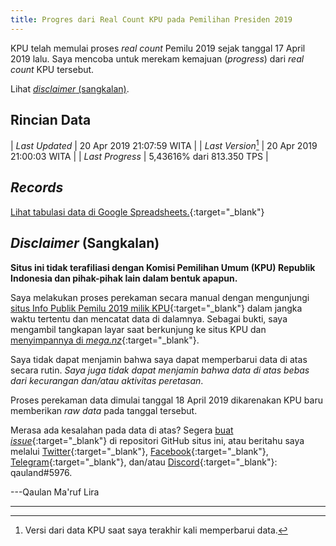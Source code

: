 ```yaml
---
title: Progres dari Real Count KPU pada Pemilihan Presiden 2019
---
```


KPU telah memulai proses *real count* Pemilu 2019 sejak tanggal
17 April 2019 lalu. Saya mencoba untuk merekam kemajuan (*progress*)
dari *real count* KPU tersebut.

Lihat [*disclaimer* (sangkalan)](#disclaimer-sangkalan).

Rincian Data
---

| *Last Updated*     | 20 Apr 2019 21:07:59 WITA  |
| *Last Version*[^1] | 20 Apr 2019 21:00:03 WITA  |
| *Last Progress*    | 5,43616% dari 813.350 TPS  |

<p id="countdown"></p>

<script src="http://cdnjs.cloudflare.com/ajax/libs/moment.js/2.13.0/moment.min.js"></script>
<script>
const now = moment();
let endcount = moment("23 May 2019", "DD MMM YYYY");
let diff = endcount.diff(now, 'day');
let counter = document.getElementById('countdown');
counter.innerHTML = 'Penghitungan suara diperkirakan berakhir dalam ' + diff + ' hari.';
</script>

<!--
| 					 | **Provinsi Sulawesi Selatan** |
|--------------------|-------------------------------|
| *Last Visit*  	 | 20 Apr 2019 17:54:05 WITA	 |
| *Last Version*	 | 20 Apr 2019 17:45:02 WITA	 |
| *Last Progress*    | 5,90021% dari 26.355 TPS      |
-->

[^1]: Versi dari data KPU saat saya terakhir kali memperbarui data.

*Records*
---

[Lihat tabulasi data di Google Spreadsheets.](https://docs.google.com/spreadsheets/d/1_FrbBFEcgaX2rU-BDzjBi-qhuVjWN3oLcfv1lrSBtks/edit?usp=sharing){:target="_blank"}

<script src="http://cdnjs.cloudflare.com/ajax/libs/moment.js/2.13.0/moment.min.js"></script>
<script src="http://cdnjs.cloudflare.com/ajax/libs/jquery/2.1.3/jquery.min.js"></script>
<script src="https://cdnjs.cloudflare.com/ajax/libs/Chart.js/2.8.0/Chart.bundle.js"></script>
<canvas id="canvas" width="100%" height="85%"></canvas>
<script> //Code adapted from https://embed.plnkr.co/JOI1fpgWIS0lvTeLUxUp/
	
    var timeFormat = 'YYMMDD HHmm ss';
    
	Chart.defaults.global.defaultFontFamily = 'Source Sans Pro';
	
	function divideVotes(vote) {
		var dvote = vote / 1000000;
		return dvote.toLocaleString("id-ID");
	}
	
    var config = {
        type:    'line',
        data:    {
            datasets: [
                {
                    label: "Jokowi-Amin",
                    data: [
                    { x: "190418 1000 00", y: NaN },
                    { x: "190418 1030 03", y: 130952 },
                    { x: "190418 1045 03", y: 141898 },
                    { x: "190418 1230 03", y: 214553 },
                    { x: "190418 1300 03", y: 260891 },
                    { x: "190418 1345 03", y: 296910 },
                    { x: "190418 1430 03", y: 336692 },
                    { x: "190418 1515 03", y: 403079 },
                    { x: "190418 1615 03", y: 482172 },
                    { x: "190418 1700 03", y: 535366 },
                    { x: "190418 1745 03", y: 610654 },
                    { x: "190418 2015 03", y: 723660 },
                    { x: "190418 2145 02", y: 741400 },
                    { x: "190418 2215 03", y: 766633 },
                    { x: "190419 0015 03", y: 945947 },
                    { x: "190419 0500 03", y: 1131661 },
                    { x: "190419 0645 03", y: 1136153 },
                    { x: "190419 0845 02", y: 1158171 },
                    { x: "190419 1100 03", y: 1182353 },
                    { x: "190419 1330 03", y: 1460232 },
                    { x: "190419 1430 03", y: 1652105 },
                    { x: "190419 1630 03", y: 2017709 },
                    { x: "190419 1745 03", y: 2062784 },
                    { x: "190419 1915 02", y: 2308495 },
                    { x: "190419 2015 03", y: 2527064 },
                    { x: "190419 2145 02", y: 2728037 },
                    { x: "190419 2315 02", y: 3201594 },
                    { x: "190420 0015 03", y: 3493887 },
                    { x: "190420 0400 03", y: 3843519 },
                    { x: "190420 0600 03", y: 3855607 },
                    { x: "190420 0700 03", y: 3870392 },
                    { x: "190420 0830 03", y: 3943595 },
                    { x: "190420 1000 02", y: 3966642 },
                    { x: "190420 1245 03", y: 3974811 },
                    { x: "190420 1415 03", y: 3974985 },
                    { x: "190420 1545 03", y: 3974985 },
                    { x: "190420 1745 02", y: 4074791 },
                    { x: "190420 1845 03", y: 4292323 },
                    { x: "190420 2100 03", y: 4654040 }
                    ],
                    fill: false,
                    backgroundColor: 'rgba(253,106,2,0.5)',
                    borderColor: 'orange',
                    pointBackgroundColor: 'orange'
                },
                {
                    label: "Prabowo-Sandi",
                    data: [
                    { x: "190418 1000 00", y: NaN },
                    { x: "190418 1030 03", y: 93168 },
                    { x: "190418 1045 03", y: 98766 },
                    { x: "190418 1230 03", y: 146216 },
                    { x: "190418 1300 03", y: 173138 },
                    { x: "190418 1345 03", y: 202217 },
                    { x: "190418 1430 03", y: 230570 },
                    { x: "190418 1515 03", y: 278317 },
                    { x: "190418 1615 03", y: 344762 },
                    { x: "190418 1700 03", y: 389656 },
                    { x: "190418 1745 03", y: 447461 },
                    { x: "190418 2015 03", y: 534148 },
                    { x: "190418 2145 02", y: 548095 },
                    { x: "190418 2215 03", y: 570742 },
                    { x: "190419 0015 03", y: 722875 },
                    { x: "190419 0500 03", y: 873200 },
                    { x: "190419 0645 03", y: 878541 },
                    { x: "190419 0845 02", y: 897441 },
                    { x: "190419 1100 03", y: 916583 },
                    { x: "190419 1330 03", y: 1157239 },
                    { x: "190419 1430 03", y: 1323415 },
                    { x: "190419 1630 03", y: 1639061 },
                    { x: "190419 1745 03", y: 1678115 },
                    { x: "190419 1915 02", y: 1894876 },
                    { x: "190419 2015 03", y: 2065691 },
                    { x: "190419 2145 02", y: 2242280 },
                    { x: "190419 2315 02", y: 2650827 },
                    { x: "190420 0015 03", y: 2887964 },
                    { x: "190420 0400 03", y: 3186560 },
                    { x: "190420 0600 03", y: 3195689 },
                    { x: "190420 0700 03", y: 3203292 },
                    { x: "190420 0830 03", y: 3237714 },
                    { x: "190420 1000 02", y: 3260762 },
                    { x: "190420 1245 03", y: 3267011 },
                    { x: "190420 1415 03", y: 3267585 },
                    { x: "190420 1545 03", y: 3267585 },
                    { x: "190420 1745 02", y: 3351052 },
                    { x: "190420 1845 03", y: 3526024 },
                    { x: "190420 2100 03", y: 3819116 }
                    ],
                    fill:  false,
                    backgroundColor: 'rgba(135,206,235,0.5)',
                    borderColor: 'skyblue',
                    pointBackgroundColor: 'skyblue'
                }
            ]
        },
        options: {
            responsive: true,
            title:      {
                display: true,
                text:    ['Hasil Perekaman Data Real Count KPU 2019', 'Tingkat Nasional'],
                fontSize: 18
            },
            scales:     {
                xAxes: [{
                    type:       "time",
                    time:       {
                        unit: 'hour',
                        displayFormats: {
                        	hour: 'DD MMM HH:mm',
                        	day: 'DD MMM YYYY'
                        },
                        unitStepSize: 8,
                        format: timeFormat,
                        tooltipFormat: 'DD MMM YYYY HH:mm:ss'
                    },
                    scaleLabel: {
                        display:     true,
                        labelString: 'Tanggal/Versi'
                    }
                }],
                yAxes: [{
                    scaleLabel: {
                        display:     true,
                        labelString: 'Perolehan Suara'
                    },
                    ticks: {
                    	userCallback: function(value) {
                    			if (value == 0) {
                    				return divideVotes(value);
                    			}
                    		return divideVotes(value) + ' jt';
                    	}
                    }
                }]
            },
           tooltips: {  //Code taken from https://github.com/chartjs/Chart.js/issues/411#issuecomment-289196968
                enabled: true,

                callbacks: {
                    label: function (tooltipItems, data) {
                        return data.datasets[tooltipItems.datasetIndex].label + ': ' + tooltipItems.yLabel.toLocaleString("id-ID") + ' suara';
                    }
                }
            },
            elements: {
            	line: {
                	tension: 0 // disables bezier curves
            	}
        	},
        	legend: {
        		labels: {
        			fontSize: 14
        		}
        	}
        }
    };
//
//    window.onload = function () {
//        var ctx       = document.getElementById("canvas").getContext("2d");
//        window.myLine = new Chart(ctx, config);
//    };
</script>

<!--<canvas id="canvasSulsel" width="100%" height="85%"></canvas>-->
<script> //Code adapted from https://embed.plnkr.co/JOI1fpgWIS0lvTeLUxUp/
	
    var timeFormat = 'YYMMDD HHmm ss';
    
	Chart.defaults.global.defaultFontFamily = 'Source Sans Pro';
	
	function divideVotesSulsel(votess) {
		var dvotess = votess / 1000;
		return (dvotess);
	}
	
    var config2 = {
        type:    'line',
        data:    {
            datasets: [
                {
                    label: "Jokowi-Amin",
                    data: [
                    { x: "190418 1000 00", y: NaN },
                    { x: "190418 2145 02", y: 17843 },
                    { x: "190418 2215 03", y: 18867 },
                    { x: "190419 0015 03", y: 25819 },
                    { x: "190419 0645 03", y: 29000 },
                    { x: "190419 0815 03", y: 29278 },
                    { x: "190419 0845 02", y: 29484 },
                    { x: "190419 1145 03", y: 30421 },
                    { x: "190419 1430 03", y: 51463 },
                    { x: "190419 1630 03", y: 61956 },
                    { x: "190419 1745 03", y: 62893 },
                    { x: "190419 2015 03", y: 79347 },
                    { x: "190419 2145 02", y: 87050 },
                    { x: "190419 2315 02", y: 103409 },
                    { x: "190420 0400 03", y: 128911 },
                    { x: "190420 0700 03", y: 129427 },
                    { x: "190420 0945 03", y: 133382 },
                    { x: "190420 1745 02", y: 135469 }
                    ],
                    fill: false,
                    backgroundColor: 'rgba(253,106,2,0.5)',
                    borderColor: 'orange',
                    pointBackgroundColor: 'orange'
                },
                {
                    label: "Prabowo-Sandi",
                    data: [
                    { x: "190418 1000 00", y: NaN },
                    { x: "190418 2145 02", y: 25168 },
                    { x: "190418 2215 03", y: 26661 },
                    { x: "190419 0015 03", y: 32762 },
                    { x: "190419 0645 03", y: 36827 },
                    { x: "190419 0815 03", y: 37407 },
                    { x: "190419 0845 02", y: 37465 },
                    { x: "190419 1145 03", y: 38441 },
                    { x: "190419 1430 03", y: 65197 },
                    { x: "190419 1630 03", y: 81559 },
                    { x: "190419 1745 03", y: 82478 },
                    { x: "190419 2015 03", y: 100003 },
                    { x: "190419 2145 02", y: 107239 },
                    { x: "190419 2315 02", y: 121477 },
                    { x: "190420 0400 03", y: 146889 },
                    { x: "190420 0700 03", y: 147415 },
                    { x: "190420 0945 03", y: 153093 },
                    { x: "190420 1745 02", y: 155701 }
                    ],
                    fill:  false,
                    backgroundColor: 'rgba(135,206,235,0.5)',
                    borderColor: 'skyblue',
                    pointBackgroundColor: 'skyblue'
                }
            ]
        },
        options: {
            responsive: true,
            title:      {
                display: true,
                text:    ['Hasil Perekaman Data Real Count KPU 2019', 'Wilayah Pemilihan Sulawesi Selatan'],
                fontSize: 18
            },
            scales:     {
                xAxes: [{
                    type:       "time",
                    time:       {
                        unit: 'hour',
                        displayFormats: {
                        	hour: 'DD MMM HH:mm'
                        },
                        unitStepSize: 4,
                        format: timeFormat,
                        tooltipFormat: 'DD MMM YYYY HH:mm:ss'
                    },
                    scaleLabel: {
                        display:     true,
                        labelString: 'Tanggal/Versi'
                    }
                }],
                yAxes: [{
                    scaleLabel: {
                        display:     true,
                        labelString: 'Perolehan Suara'
                    },
                    ticks: {
                    	userCallback: function(value) {
                    		return divideVotesSulsel(value) + 'rb';
                    	}
                    }
                }]
            },
            elements: {
            	line: {
                	tension: 0 // disables bezier curves
            	}
        	},
        	legend: {
        		labels: {
        			fontSize: 14
        		}
        	}
        }
    };

    window.onload = function () {
        var ctx       = document.getElementById("canvas").getContext("2d");
        window.myLine = new Chart(ctx, config);
        //var ctxSulsel = document.getElementById("canvasSulsel").getContext("2d");
        //window.myLine = new Chart(ctxSulsel, config2);
    }
</script>

*Disclaimer* (Sangkalan)
---

**Situs ini tidak terafiliasi dengan Komisi Pemilihan Umum (KPU)
Republik Indonesia dan pihak-pihak lain dalam bentuk apapun.**

Saya melakukan proses perekaman secara manual dengan mengunjungi
[situs Info Publik Pemilu 2019 milik KPU](<https://pemilu2019.kpu.go.id/#/ppwp/hitung-suara/>){:target="_blank"}
dalam jangka waktu tertentu dan mencatat data di dalamnya.
Sebagai bukti, saya mengambil tangkapan layar saat berkunjung
ke situs KPU dan
[menyimpannya di *mega.nz*](<https://mega.nz/#F!QYBXGSxB!f_a_BKtplMGP6TOFUdAjbw>){:target="_blank"}.

Saya tidak dapat menjamin bahwa saya dapat memperbarui data di
atas secara rutin. *Saya juga tidak dapat menjamin bahwa data di
atas bebas dari kecurangan dan/atau aktivitas peretasan*.

Proses perekaman data dimulai tanggal 18 April 2019 dikarenakan
KPU baru memberikan *raw data* pada tanggal tersebut.

<!--Proses perekaman data untuk provinsi Sulawesi Selatan sedikit
terlambat (18 April 21:53) *karena saya baru pengen ngerekam
pukul segitu*. Khusus untuk provinsi Sulawesi Selatan, tidak ada
tangkapan layar (*screenshot*) yang saya ambil.

Karena tidak ada screenshot yang saya ambil, maka data ini tidak
dapat saya pertanggungjawabkan. Oleh sebab itu, saya memutuskan
untuk menyembunyikannya. Anda (mungkin) bisa melihatnya kembali
dengan menggunakan fitur Inspect Element.-->

Merasa ada kesalahan pada data di atas? Segera
[buat *issue*](<https://github.com/qauland/qauland.github.io/issues/new>){:target="_blank"}
di repositori GitHub situs ini, atau beritahu saya melalui
[Twitter](<https://twitter.com/qauland>){:target="_blank"},
[Facebook](<https://fb.me/qauland>){:target="_blank"},
[Telegram](<https://t.me/qauland>){:target="_blank"}, dan/atau
[Discord](<https://discordapp.com>){:target="_blank"}: qauland#5976.

---Qaulan Ma'ruf Lira

---

